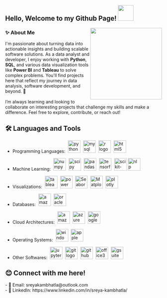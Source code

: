 <h2> Hello, Welcome to my Github Page! <img src="https://media.giphy.com/media/mGcNjsfWAjY5AEZNw6/giphy.gif" width="50"></h2>
<img align='right' src="https://media.giphy.com/media/ieyl9zmCjO4b4t6qoY/giphy.gif" width="230">

<h3 align="left">✨ About Me</h3>



I'm passionate about turning data into actionable insights and building scalable software solutions. As a data analyst and developer, I enjoy working with **Python**, **SQL**, and various data visualization tools like **Power BI** and **Tableau** to solve complex problems. You'll find projects here that reflect my journey in data analysis, software development, and beyond. 🚀<br>
<br>I’m always learning and looking to collaborate on interesting projects that challenge my skills and make a difference. Feel free to explore, contribute, or reach out!


<h2> 🛠️ Languages and Tools </h2>

- Programming Languages:
  <img width="1" />
  <img src="https://skillicons.dev/icons?i=py" height="40" alt="python logo"/>
  <img width="1" />
  <img src="https://skillicons.dev/icons?i=mysql" height="40" alt="mysql logo"/>
  <img width="1" />
  <img src="https://skillicons.dev/icons?i=r" height="40" alt="r logo"/>
  <img width="1" />
  <img src="https://skillicons.dev/icons?i=html" height="40" alt="html5 logo"/>
  
- Machine Learning:
  <img width="1" />
  <img src="https://cdn.jsdelivr.net/gh/devicons/devicon/icons/numpy/numpy-original.svg" height="40" alt="numpy logo"  />
  <img width="1" />
  <img src="https://avatars.githubusercontent.com/u/288277?s=48&v=4" height="40" alt="scipy logo"  />
  <img width="1" />
  <img src="https://cdn.jsdelivr.net/gh/devicons/devicon/icons/pandas/pandas-original.svg" height="40" alt="pandas logo"  />
  <img width="1" />
  <img src="https://github.com/tensorflow.png?size=40" height="40" alt="tensorflow logo"  />
  <img width="1" />
  <img src="https://github.com/scikit-learn.png?size=40" height="40" alt="scikit-learn logo"  />
  <img src = "https://cdn-icons-png.flaticon.com/512/9831/9831334.png" height = "40" alt = "nlp logo" />
  
  
- Visualizations:
  <img width="1" />
  <img src = "https://github.com/tableau.png?size=40" height = "40" alt = "tableau logo" />
  <img width="1" />
  <img src = "https://upload.wikimedia.org/wikipedia/commons/thumb/c/cf/New_Power_BI_Logo.svg/630px-New_Power_BI_Logo.svg.png" height = "40" alt = "power bi logo" />
  <img width="1" />
  <img src="https://github.com/user-attachments/assets/33096948-a3c8-4c12-b65c-95d99f473d39" height="40" alt="Seaborn Logo" />
  <img width="1" />
  <img src="https://upload.wikimedia.org/wikipedia/commons/thumb/8/84/Matplotlib_icon.svg/1200px-Matplotlib_icon.svg.png" height="40" alt="Matplotlib Logo" />
  <img width="1" />
  <img src = "https://github.com/plotly.png?size=40" height = "40" alt = "plotly logo" />

- Databases:
  <img width="1" />
  <img src="https://skillicons.dev/icons?i=dynamodb" height="40" alt="amazondynamodb logo"  />
  <img width="1" />
  <img src="https://logos-world.net/wp-content/uploads/2020/09/Oracle-Symbol.png" height="40" alt="oracle logo"  />
  
- Cloud Architectures:
  <img width="1" />
  <img src="https://skillicons.dev/icons?i=aws" height="40" alt="amazonwebservices logo"  />
  <img width="1" />
  <img src="https://skillicons.dev/icons?i=azure" height="40" alt="azure logo"  />
  <img width="1" />
  <img src="https://cdn.jsdelivr.net/gh/devicons/devicon/icons/googlecloud/googlecloud-original.svg" height="40" alt="googlecloud logo"  />

- Operating Systems:
  <img width="1" />
  <img src="https://cdn.jsdelivr.net/gh/devicons/devicon/icons/windows8/windows8-original.svg" height="40" alt="windows8 logo"  />
  <img width="1" />
  <img src="https://cdn.jsdelivr.net/gh/devicons/devicon/icons/apple/apple-original.svg" height="40" alt="apple logo"  />

- Other Softwares:
  <img width="1" />
  <img src="https://cdn.simpleicons.org/jupyter/F37626" height="40" alt="jupyter logo"  />
  <img width="1" />
  <img src="https://skillicons.dev/icons?i=git" height="40" alt="git logo"  />
  <img width="1" />
  <img src="https://skillicons.dev/icons?i=github" height="40" alt="github logo"  />
  <img width="1" />
  <img src = "https://www.logo.wine/a/logo/Office_Online/Office_Online-Logo.wine.svg" height = "40" alt = "office365 logo" />
  <img width="1" />
  <img src = "https://roiamplified.com/wp-content/uploads/2018/09/gsuite-logo.png" height = "40" alt = "gsuite logo" />
  

<h2>😊 Connect with me here!</h2>
- 📧 Email: sreyakambhatla@outlook.com</br>
- 🔗 LinkedIn: https://www.linkedin.com/in/sreya-kambhatla/
